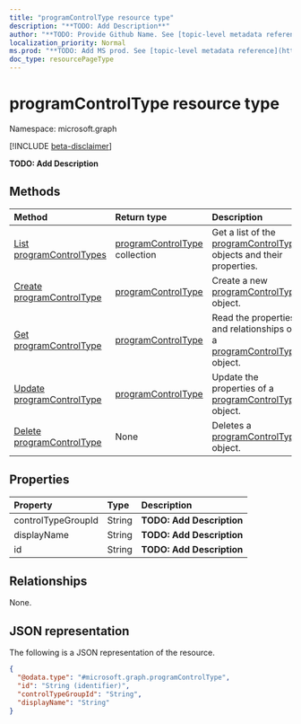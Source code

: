 ```yaml
---
title: "programControlType resource type"
description: "**TODO: Add Description**"
author: "**TODO: Provide Github Name. See [topic-level metadata reference](https://msgo.azurewebsites.net/add/document/guidelines/metadata.html#topic-level-metadata)**"
localization_priority: Normal
ms.prod: "**TODO: Add MS prod. See [topic-level metadata reference](https://msgo.azurewebsites.net/add/document/guidelines/metadata.html#topic-level-metadata)**"
doc_type: resourcePageType
---
```


# programControlType resource type

Namespace: microsoft.graph

[!INCLUDE [beta-disclaimer](../../includes/beta-disclaimer.md)]

**TODO: Add Description**

## Methods
|Method|Return type|Description|
|:---|:---|:---|
|[List programControlTypes](../api/programcontroltype-list.md)|[programControlType](../resources/programcontroltype.md) collection|Get a list of the [programControlType](../resources/programcontroltype.md) objects and their properties.|
|[Create programControlType](../api/programcontroltype-post-programcontroltypes.md)|[programControlType](../resources/programcontroltype.md)|Create a new [programControlType](../resources/programcontroltype.md) object.|
|[Get programControlType](../api/programcontroltype-get.md)|[programControlType](../resources/programcontroltype.md)|Read the properties and relationships of a [programControlType](../resources/programcontroltype.md) object.|
|[Update programControlType](../api/programcontroltype-update.md)|[programControlType](../resources/programcontroltype.md)|Update the properties of a [programControlType](../resources/programcontroltype.md) object.|
|[Delete programControlType](../api/programcontroltype-delete.md)|None|Deletes a [programControlType](../resources/programcontroltype.md) object.|

## Properties
|Property|Type|Description|
|:---|:---|:---|
|controlTypeGroupId|String|**TODO: Add Description**|
|displayName|String|**TODO: Add Description**|
|id|String|**TODO: Add Description**|

## Relationships
None.

## JSON representation
The following is a JSON representation of the resource.
<!-- {
  "blockType": "resource",
  "keyProperty": "id",
  "@odata.type": "microsoft.graph.programControlType",
  "openType": false
}
-->
``` json
{
  "@odata.type": "#microsoft.graph.programControlType",
  "id": "String (identifier)",
  "controlTypeGroupId": "String",
  "displayName": "String"
}
```

